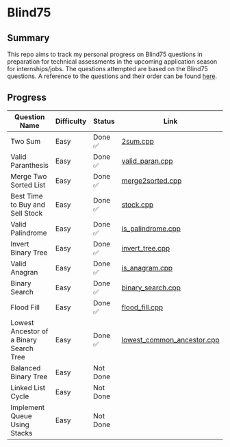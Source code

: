 # Blind75

## Summary

This repo aims to track my personal progress on Blind75 questions in preparation for technical assessments in the upcoming application season for internships/jobs. The questions attempted are based on the Blind75 questions. A reference to the questions and their order can be found [here](https://www.techinterviewhandbook.org/grind75).

## Progress

| Question Name                           | Difficulty | Status   | Link                                                                                                                |
| --------------------------------------- | ---------- | -------- | ------------------------------------------------------------------------------------------------------------------- |
| Two Sum                                 | Easy       | Done ✅  | [2sum.cpp](https://github.com/irving11119/Blind75/blob/main/solutions/2sum.cpp)                                     |
| Valid Paranthesis                       | Easy       | Done ✅  | [valid_paran.cpp](https://github.com/irving11119/Blind75/blob/main/solutions/valid_paran.cpp)                       |
| Merge Two Sorted List                   | Easy       | Done ✅  | [merge2sorted.cpp](https://github.com/irving11119/Blind75/blob/main/solutions/merge2sorted.cpp)                     |
| Best Time to Buy and Sell Stock         | Easy       | Done ✅  | [stock.cpp](https://github.com/irving11119/Blind75/blob/main/solutions/stock.cpp)                                   |
| Valid Palindrome                        | Easy       | Done ✅  | [is_palindrome.cpp](https://github.com/irving11119/Blind75/blob/main/solutions/is_palindrome.cpp)                   |
| Invert Binary Tree                      | Easy       | Done ✅  | [invert_tree.cpp](https://github.com/irving11119/Blind75/blob/main/solutions/invert_tree.cpp)                       |
| Valid Anagran                           | Easy       | Done ✅  | [is_anagram.cpp](https://github.com/irving11119/Blind75/blob/main/solutions/is_anagram.cpp)                         |
| Binary Search                           | Easy       | Done ✅  | [binary_search.cpp](https://github.com/irving11119/Blind75/blob/main/solutions/binary_search.cpp)                   |
| Flood Fill                              | Easy       | Done ✅  | [flood_fill.cpp](https://github.com/irving11119/Blind75/blob/main/solutions/flood_fill.cpp)                         |
| Lowest Ancestor of a Binary Search Tree | Easy       | Done ✅  | [lowest_common_ancestor.cpp](https://github.com/irving11119/Blind75/blob/main/solutions/lowest_common_ancestor.cpp) |
| Balanced Binary Tree                    | Easy       | Not Done |                                                                                                                     |
| Linked List Cycle                       | Easy       | Not Done |                                                                                                                     |
| Implement Queue Using Stacks            | Easy       | Not Done |                                                                                                                     |
